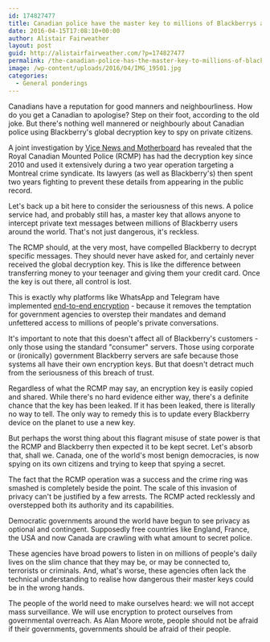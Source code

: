 ```yaml
---
id: 174827477
title: Canadian police have the master key to millions of Blackberrys around the world
date: 2016-04-15T17:08:10+00:00
author: Alistair Fairweather
layout: post
guid: http://alistairfairweather.com/?p=174827477
permalink: /the-canadian-police-has-the-master-key-to-millions-of-blackberrys-around-the-world/
image: /wp-content/uploads/2016/04/IMG_19501.jpg
categories:
  - General ponderings
---
```

Canadians have a reputation for good manners and neighbourliness. How do you get a Canadian to apologise? Step on their foot, according to the old joke. But there's nothing well mannered or neighbourly about Canadian police using Blackberry's global decryption key to spy on private citizens.

A joint investigation by <a href="http://motherboard.vice.com/read/rcmp-blackberry-project-clemenza-global-encryption-key-canada" target="_blank">Vice News and Motherboard</a> has revealed that the Royal Canadian Mounted Police (RCMP) has had the decryption key since 2010 and used it extensively during a two year operation targeting a Montreal crime syndicate. Its lawyers (as well as Blackberry's) then spent two years fighting to prevent these details from appearing in the public record.

Let's back up a bit here to consider the seriousness of this news. A police service had, and probably still has, a master key that allows anyone to intercept private text messages between millions of Blackberry users around the world. That's not just dangerous, it's reckless.

The RCMP should, at the very most, have compelled Blackberry to decrypt specific messages. They should never have asked for, and certainly never received the global decryption key. This is like the difference between transferring money to your teenager and giving them your credit card. Once the key is out there, all control is lost.

This is exactly why platforms like WhatsApp and Telegram have implemented <a href="http://alistairfairweather.com/whatsapp-encryption-what-does-it-mean-for-you/" target="_blank">end-to-end encryption</a> - because it removes the temptation for government agencies to overstep their mandates and demand unfettered access to millions of people's private conversations.

It's important to note that this doesn't affect all of Blackberry's customers - only those using the standard "consumer" servers. Those using corporate or (ironically) government Blackberry servers are safe because those systems all have their own encryption keys. But that doesn't detract much from the seriousness of this breach of trust.

Regardless of what the RCMP may say, an encryption key is easily copied and shared. While there's no hard evidence either way, there's a definite chance that the key has been leaked. If it has been leaked, there is literally no way to tell. The only way to remedy this is to update every Blackberry device on the planet to use a new key.

But perhaps the worst thing about this flagrant misuse of state power is that the RCMP and Blackberry then expected it to be kept secret. Let's absorb that, shall we. Canada, one of the world's most benign democracies, is now spying on its own citizens and trying to keep that spying a secret.

The fact that the RCMP operation was a success and the crime ring was smashed is completely beside the point. The scale of this invasion of privacy can't be justified by a few arrests. The RCMP acted recklessly and overstepped both its authority and its capabilities.

Democratic governments around the world have begun to see privacy as optional and contingent. Supposedly free countries like England, France, the USA and now Canada are crawling with what amount to secret police.

These agencies have broad powers to listen in on millions of people's daily lives on the slim chance that they may be, or may be connected to, terrorists or criminals. And, what's worse, these agencies often lack the technical understanding to realise how dangerous their master keys could be in the wrong hands.

The people of the world need to make ourselves heard: we will not accept mass surveillance. We will use encryption to protect ourselves from governmental overreach. As Alan Moore wrote, people should not be afraid if their governments, governments should be afraid of their people.